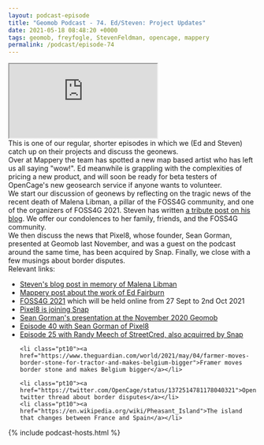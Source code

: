 ```yaml
--- 
layout: podcast-episode
title: "Geomob Podcast - 74. Ed/Steven: Project Updates"
date: 2021-05-18 08:48:20 +0000
tags: geomob, freyfogle, StevenFeldman, opencage, mappery
permalink: /podcast/episode-74
---
```


<iframe class="castos-iframe-player" src="https://5e2e9055a029d5-78101471.castos.com/player/449689"></iframe>

<div class="pt20">
This is one of our regular, shorter episodes in which we (Ed and Steven) catch up on their projects and discuss the geonews.
<div class="pt10">
Over at Mappery the team
has spotted a new map based artist who has left us all saying "wow!". Ed
meanwhile is grappling with the complexities of pricing a new product, and will
soon be ready for beta testers of OpenCage's new geosearch service if anyone
wants to volunteer.
</div>
<div class="pt10">
We start our discussion of geonews by reflecting on
the tragic news of the recent death of Malena Libman, a pillar of the FOSS4G
community, and one of the organizers of FOSS4G 2021. Steven has
written <a href="https://knowwhereconsulting.co.uk/blog/malena-libman/">a tribute post on his blog</a>. We offer our condolences to her family, friends, and
the FOSS4G community.
</div>
<div class="pt20">
We then discuss the news that Pixel8, whose founder, Sean Gorman, presented at
Geomob last November, and was a guest on the podcast around the same time,
has been acquired by Snap. Finally, we close with a few musings about border disputes.
</div>

</div>

<div class="pt20">
  Relevant links:
  <ul>
    <li class="pt10"><a href="https://knowwhereconsulting.co.uk/blog/malena-libman/">Steven's blog post in memory of Malena Libman</a></li>    
    <li class="pt10"><a href="https://mappery.org/wow/">Mappery post about the work of Ed Fairburn</a></li>
    <li class="pt10"><a href="https://2021.foss4g.org/">FOSS4G 2021</a> which will be held online from 27 Sept to 2nd Oct 2021</li>
    <li class="pt10"><a href="https://pixel8earth.medium.com/snapmapping-the-world-in-3d-cc20864bf10e">Pixel8 is joining Snap</a></li>
    <li class="pt10"><a href="https://www.youtube.com/watch?v=A77c4lSA3M4&list=PL0O40c1c5Xt0SXzuRoDloW0MgA8Zxm65M&index=1&t=3s">Sean Gorman's presentation at the November 2020 Geomob</a></li>        
    <li class="pt10"><a href="https://thegeomob.com/podcast/episode-40">Episode 40 with Sean Gorman of Pixel8</a></li>
    <li class="pt10"><a href="https://thegeomob.com/podcast/episode-25">Episode 25 with Randy Meech of StreetCred, also acquirred by Snap</a></li>

    <li class="pt10"><a href="https://www.theguardian.com/world/2021/may/04/farmer-moves-border-stone-for-tractor-and-makes-belgium-bigger">Framer moves border stone and makes Belgium bigger</a></li>

    <li class="pt10"><a href="https://twitter.com/OpenCage/status/1372514781178040321">OpenCage twitter thread about border disputes</a></li>
    <li class="pt10"><a href="https://en.wikipedia.org/wiki/Pheasant_Island">The island that changes between France and Spain</a></li>
    
  </ul>  
</div>

{% include podcast-hosts.html %}












